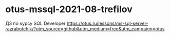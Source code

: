 # otus-mssql-2021-08-trefilov
ДЗ по курсу SQL Developer
https://otus.ru/lessons/ms-sql-server-razrabotchik/?utm_source=github&utm_medium=free&utm_campaign=otus

